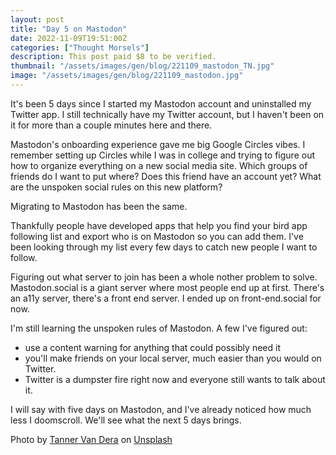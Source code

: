 ```yaml
---
layout: post
title: "Day 5 on Mastodon"
date: 2022-11-09T19:51:00Z
categories: ["Thought Morsels"]
description: This post paid $8 to be verified.
thumbnail: "/assets/images/gen/blog/221109_mastodon_TN.jpg"
image: "/assets/images/gen/blog/221109_mastodon.jpg"
---
```


It's been 5 days since I started my Mastodon account and uninstalled my Twitter app. I still technically have my Twitter account, but I haven't been on it for more than a couple minutes here and there. 

Mastodon's onboarding experience gave me big Google Circles vibes. I remember setting up Circles while I was in college and trying to figure out how to organize everything on a new social media site. Which groups of friends do I want to put where? Does this friend have an account yet? What are the unspoken social rules on this new platform? 

Migrating to Mastodon has been the same. 

Thankfully people have developed apps that help you find your bird app following list and export who is on Mastodon so you can add them. I've been looking through my list every few days to catch new people I want to follow. 

Figuring out what server to join has been a whole nother problem to solve. Mastodon.social is a giant server where most people end up at first. There's an a11y server, there's a front end server. I ended up on front-end.social for now. 

I'm still learning the unspoken rules of Mastodon. A few I've figured out: 
- use a content warning for anything that could possibly need it 
- you'll make friends on your local server, much easier than you would on Twitter. 
- Twitter is a dumpster fire right now and everyone still wants to talk about it. 

I will say with five days on Mastodon, and I've already noticed how much less I doomscroll. We'll see what the next 5 days brings.

<span class="unsplash-credit">Photo by <a href="https://unsplash.com/@tanner?utm_source=unsplash&utm_medium=referral&utm_content=creditCopyText">Tanner Van Dera</a> on <a href="https://unsplash.com/?utm_source=unsplash&utm_medium=referral&utm_content=creditCopyText">Unsplash</a></span>
  